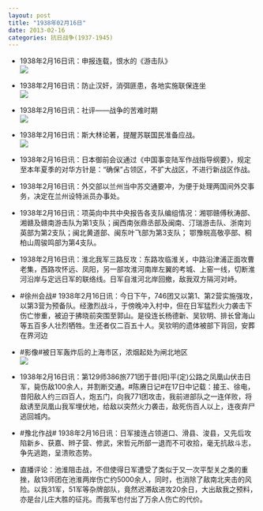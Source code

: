 ```yaml
---
layout: post
title: "1938年02月16日"
date: 2013-02-16
categories: 抗日战争(1937-1945)
---
```


<meta name="referrer" content="no-referrer" />

- 1938年2月16日讯：申报连载，恨水的《游击队》 <br/><img src="https://ww3.sinaimg.cn/large/aca367d8jw1e1vn3degkyj.jpg" />

- 1938年2月16日讯：防止汉奸，消弭匪患，各地实施联保连坐 <br/><img src="https://ww2.sinaimg.cn/large/aca367d8jw1e1vlcqfjdaj.jpg" />

- 1938年2月16日讯：社评——战争的苦难时期 <br/><img src="https://ww3.sinaimg.cn/large/aca367d8jw1e1vjm80ilej.jpg" />

- 1938年2月16日讯：斯大林论著，提醒苏联国民准备应战。 <br/><img src="https://ww2.sinaimg.cn/large/aca367d8jw1e1vhvx5p3kj.jpg" />

- 1938年2月16日讯：日本御前会议通过《中国事变陆军作战指导纲要》，规定至本年夏季的对华方针是：“确保”占领区，不扩大战区，不进行新战区作战。 

- 1938年2月16日讯：外交部以兰州当中苏交通要冲，为便于处理两国间外交事务，决定在兰州设特派员办事处。 

- 1938年2月16日讯：项英向中共中央报告各支队编组情况：湘鄂赣傅秋涛部、湘赣及赣南游击队为第1支队；闽西南张鼎丞部及闽南、汀瑞游击队、浙南刘英部为第2支队；闽北黄道部、闽东叶飞部为第3支队； 鄂豫皖高敬亭部、桐柏山周骏鸣部为第4支队。 

- 1938年2月16日讯：淮北我军三路反攻：东路攻临淮关，中路沿津浦正面攻曹老集，西路攻怀远、凤阳，另一部攻淮河南岸左翼的考城、上窑一线，切断淮河沿岸与定远日军的联络线。日军自淮河北岸回撤，敌我双方隔河对峙。 

- #徐州会战# 1938年2月16日讯：今日下午，746团又以第1、第2营实施强攻，以第3营为预备队。经激烈战斗，于傍晚冲入村中，但在日军猛烈火力袭击下伤亡惨重，被迫于拂晓前突围至郭山。是役连长杨德新、吴钦明、排长曾海山等五百多人壮烈牺牲。生还者仅二百五十人。吴钦明的遗体被部下背回，安葬在界河边 

- #影像#被日军轰炸后的上海市区，浓烟起处为闸北地区 <br/><img src="https://ww2.sinaimg.cn/large/aca367d8jw1e1v3ph1mw4j.jpg" />

- 1938年2月16日讯：第129师386旅771团于昔(阳)平(定)公路之凤凰山伏击日军，毙伤敌100余人，并割断交通。#陈赓日记#在17日中记载：接王、徐电，昔阳敌人约三四百人，炮五门，向我771团攻击，我前进部队之一连佯败，将敌诱至凤凰山我军埋伏地，给敌以突然火力袭击，敌死伤百人以上，连夜弃尸逃回城内。 

- #豫北作战# 1938年2月16日讯：日军接连占领道口、滑县、浚县，又先后攻陷新乡、获嘉、辫子营、修武，宋哲元所部一退而不可收拾，毫无抗敌斗志，争先逃跑，呈溃败态势。 

- 直播评论：池淮阻击战，不但使得日军遭受了类似于又一次平型关之类的重挫，敌13师团在池淮两岸伤亡约5000余人，同时，也消除了敌南北夹击的风险。以我31军，51军等杂牌部队，竟然迟滞敌进攻20余日，大出敌我之预料，亦是台儿庄大胜的征兆。而我军也付出了万余人伤亡的代价。 

